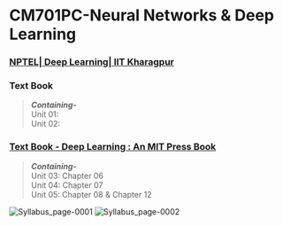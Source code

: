 # CM701PC-Neural Networks & Deep Learning

### [NPTEL| Deep Learning| IIT Kharagpur](https://onlinecourses.nptel.ac.in/noc23_ee131/preview)


### Text Book

> <b><i>Containing-</b></i><br/>
> Unit 01: <br/>
> Unit 02: <br/>

### [Text Book - Deep Learning : An MIT Press Book](https://drive.google.com/file/d/1TDdT4tGUNFRu505kJWABjT4Ssc64s_HE/view?usp=drive_link)

> <b><i>Containing-</b></i><br/>
> Unit 03: Chapter 06<br/>
> Unit 04: Chapter 07<br/>
> Unit 05: Chapter 08 & Chapter 12<br/>


![Syllabus_page-0001](https://github.com/get002/CSM_IVyr_NN-DL/assets/96179184/640d3a74-5e9b-4d2f-b7d5-59d5491cb1b7)
![Syllabus_page-0002](https://github.com/get002/CSM_IVyr_NN-DL/assets/96179184/b44cb50d-da6f-4fd5-a970-639fb442eb34)
